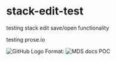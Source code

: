# stack-edit-test
testing stack edit save/open functionality

testing prose.io

![GitHub Logo](https://cdn.mckinsey.com/assets/images/McK_ScriptMark_RGB_McKDeepBlue.png)
Format: ![MDS docs POC](url)
